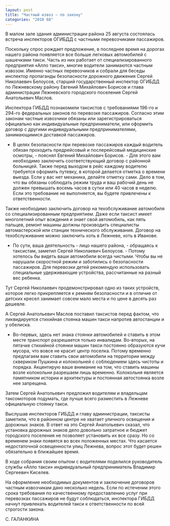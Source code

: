 ```yaml
---
layout: post
title: "Частный извоз – по закону"
categories: "2010 68"
---
```


В малом зале здания администрации района 25 августа состоялась встреча инспекторов ОГИБДД с частными перевозчиками пассажиров.

Поскольку  спрос рождает предложение, в последнее время на дорогах нашего района  появляется все больше легковых автомобилей с шашечками такси. Часть из них  работает от специализированного предприятия «Алло такси», многие водители  занимаются частным извозом. Именно частных перевозчиков и собрали для беседы  инспектор пропаганды безопасности дорожного движения Сергей Николаевич Белоусов,  старший государственный инспектор ОГИБДД по Лежневскому району Евгений  Михайлович Борисов и глава администрации Лежневского городского поселения  Сергей Анатольевич Маслов.

Инспектора  ГИБДД познакомили таксистов с требованиями 196-го и 294-го федеральных законов  по перевозке пассажиров. Согласно этим законам частные извозчики обязаны или  зарегистрироваться официально как индивидуальные предприниматели, или оформить  договор с другими индивидуальными предпринимателями, занимающимися доставкой  пассажиров.

- В целях безопасности при перевозке  пассажиров каждый водитель обязан проходить предрейсовый и послерейсовый  медицинские осмотры, - пояснял Евгений Михайлович Борисов. - Для этого вам необходимо  заключить соответствующий договор с районной больницей. Также перед выходом в  рейс каждому водителю требуется оформить путевку, в которой делается отметка о  времени выезда. Если у вас нет механика, делайте отметку сами. Дело в том, что  вы обязаны соблюдать режим труда и ваш рабочий день не должен превышать восемь  часов в сутки или 40 часов в неделю. Если это требование не выполняется, вы  будете привлечены к ответственности.

Также  необходимо заключить договор на техобслуживание автомобиля со специализированным  предприятием. Даже если таксист имеет многолетний опыт вождения и знает свой  автомобиль, как пять пальцев, ремонт машины должны производить специалисты  автомастерской или станции технического обслуживания. Договор на техобслуживание  можно заключить хоть в Лежневе, хоть в Иванове.

- По сути, ваша деятельность - лицо нашего района, - обращаясь к таксистам, заметил  Сергей Николаевич Белоусов. - Потому хотелось бы видеть ваши автомобили всегда  чистыми. Чтобы вы не нарушали скоростной режим и заботились о безопасности  пассажиров. Для перевозки детей рекомендую использовать специальные  удерживающие устройства, рассчитанные на разный вес ребенка.

Тут  Сергей Николаевич продемонстрировал одно из таких устройств, которое легко  прикрепляется к ремням безопасности и в отличие от детских кресел занимает  совсем мало места и по цене в десять раз дешевле.

А Сергей  Анатольевич Маслов поставил таксистов перед фактом, что ликвидируется стихийная  стоянка машин такси напротив автостанции и у обелиска.

-  Во-первых, здесь нет знака стоянки автомобилей и ставить в этом месте транспорт  разрешается только инвалидам. Во-вторых, на пятачке стихийной стоянки машин  такси постоянно образуются кучи мусора, что вовсе не красит центр поселка.  Потому временно предлагаем вам ставить свои автомобили на территории между сквериком  Пушкина и колокольней с соблюдением здесь чистоты и порядка. Акцентирую ваше  внимание на том, что ставить машины возле колокольни разрешаем лишь временно.  Колокольня является памятником истории и архитектуры и постоянная автостоянка  возле нее запрещена.

Затем  Сергей Анатольевич предложил водителям и владельцам таксомоторов подумать, где  лучше всего разместить в Лежневе официальную стоянку такси.

Выслушав  инспекторов ГИБДД и главу администрации, таксисты заметили, что в районном  центре не хватает уличного освещения и дорожных знаков. В ответ на это Сергей  Анатольевич сказал, что установка дорожных знаков дело довольно затратное и бюджет  городского поселения не позволяет установить их все сразу. Но со временем знаки  появятся во всех положенных местах. Что касается недостаточной освещенности  улиц Лежнева, вопрос этот будет решен обязательно в ближайшее время.

В  ходе собрания своим опытом с водителями поделился руководитель службы «Алло  такси» индивидуальный предприниматель Владимир Сергеевич Киселев.

На  оформление необходимых документов и заключение договоров частным извозчикам дано  несколько недель. Если по истечении этого срока требования по качественному  предоставлению услуг при перевозках пассажиров не будут соблюдаться, инспектора  ГИБДД начнут привлекать водителей такси к ответственности по всей строгости  закона.

С.  ГАЛАНКИНА


